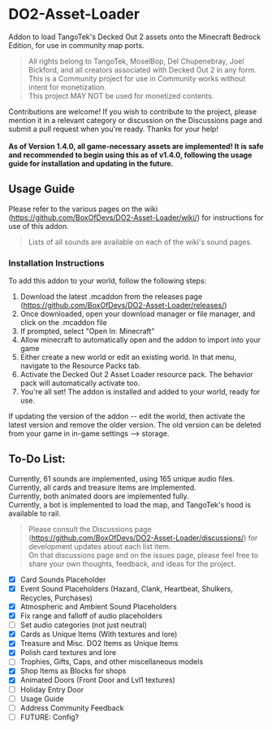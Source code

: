 # DO2-Asset-Loader
Addon to load TangoTek's Decked Out 2 assets onto the Minecraft Bedrock Edition, for use in community map ports. <br>
> All rights belong to TangoTek, MoselBop, Del Chupenebray, Joel Bickford, and all creators associated with Decked Out 2 in any form. <br>
> This is a Community project for use in Community works without intent for monetization. <br>
> This project MAY NOT be used for monetized contents. <br>

Contributions are welcome! If you wish to contribute to the project, please mention it in a relevant category or discussion on the Discussions page and submit a pull request when you're ready. Thanks for your help! <br>
<br>
**As of Version 1.4.0, all game-necessary assets are implemented! It is safe and recommended to begin using this as of v1.4.0, following the usage guide for installation and updating in the future.**

## Usage Guide
Please refer to the various pages on the wiki (https://github.com/BoxOfDevs/DO2-Asset-Loader/wiki/) for instructions for use of this addon. <br>
> Lists of all sounds are available on each of the wiki's sound pages. <br>

### Installation Instructions
To add this addon to your world, follow the following steps:
1. Download the latest .mcaddon from the releases page (https://github.com/BoxOfDevs/DO2-Asset-Loader/releases/)
2. Once downloaded, open your download manager or file manager, and click on the .mcaddon file
3. If prompted, select "Open In: Minecraft"
4. Allow minecraft to automatically open and the addon to import into your game
5. Either create a new world or edit an existing world. In that menu, navigate to the Resource Packs tab.
6. Activate the Decked Out 2 Asset Loader resource pack. The behavior pack will automatically activate too.
7. You're all set! The addon is installed and added to your world, ready for use.

If updating the version of the addon -- edit the world, then activate the latest version and remove the older version. The old version can be deleted from your game in in-game settings --> storage. 

## To-Do List:
Currently, 61 sounds are implemented, using 165 unique audio files. <br>
Currently, all cards and treasure items are implemented. <br>
Currently, both animated doors are implemented fully. <br>
Currently, a bot is implemented to load the map, and TangoTek's hood is available to rail. <br>
> Please consult the Discussions page (https://github.com/BoxOfDevs/DO2-Asset-Loader/discussions/) for development updates about each list item. <br>
On that discussions page and on the issues page, please feel free to share your own thoughts, feedback, and ideas for the project. <br>
- [X] Card Sounds Placeholder 
- [X] Event Sound Placeholders (Hazard, Clank, Heartbeat, Shulkers, Recycles, Purchases)
- [X] Atmospheric and Ambient Sound Placeholders
- [X] Fix range and falloff of audio placeholders
- [ ] Set audio categories (not just neutral)
- [X] Cards as Unique Items (With textures and lore)
- [X] Treasure and Misc. DO2 Items as Unique Items
- [X] Polish card textures and lore
- [ ] Trophies, Gifts, Caps, and other miscellaneous models
- [X] Shop Items as Blocks for shops
- [X] Animated Doors (Front Door and Lvl1 textures)
- [ ] Holiday Entry Door
- [ ] Usage Guide
- [ ] Address Community Feedback
- [ ] FUTURE: Config? 
